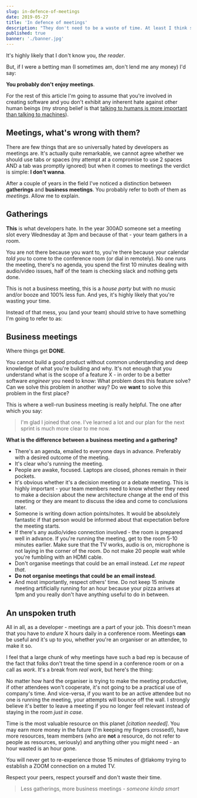 ```yaml
---
slug: in-defence-of-meetings
date: 2019-05-27
title: 'In defence of meetings'
description: "They don't need to be a waste of time. At least I think so."
published: true
banner: './banner.jpg'
---
```


It's highly likely that I don't know you, _the reader_.

But, if I were a betting man (I sometimes am, don't lend me any money) I'd say:

**You probably don't enjoy meetings**.

For the rest of this article I'm going to assume that you're involved in creating software and you don't exhibit any inherent hate against other human beings (my strong belief is that [talking to humans is more important than talking to machines](https://dev.to/tlakomy/7-years-as-a-developer-lessons-learned-29ic)).

## Meetings, what's wrong with them?

There are few things that are so universally hated by developers as meetings are. It's actually quite remarkable, we cannot agree whether we should use tabs or spaces (my attempt at a compromise to use 2 spaces AND a tab was promptly ignored) but when it comes to meetings the verdict is simple: **I don't wanna**.

After a couple of years in the field I've noticed a distinction between **gatherings** and **business meetings**. You probably refer to both of them as _meetings_. Allow me to explain.

## Gatherings

**This** is what developers hate. In the year 300AD someone set a meeting slot every Wednesday at 3pm and because of that - your team gathers in a room.

You are not there because you want to, you're there because your calendar _told you_ to come to the conference room (or dial in remotely). No one runs the meeting, there's no agenda, you spend the first 10 minutes dealing with audio/video issues, half of the team is checking slack and nothing gets done.

This is not a business meeting, this is a _house party_ but with no music and/or booze and 100% less fun. And yes, it's highly likely that you're wasting your time.

Instead of that mess, you (and your team) should strive to have something I'm going to refer to as:

## Business meetings

Where things get **DONE**.

You cannot build a good product without common understanding and deep knowledge of what you're building and why. It's not enough that you understand what is the scope of a feature X - in order to be a better software _engineer_ you need to know: What problem does this feature solve? Can we solve this problem in another way? Do we **want** to solve this problem in the first place?

This is where a well-run business meeting is really helpful. The one after which you say:

> I'm glad I joined that one. I've learned a lot and our plan for the next sprint is much more clear to me now.

**What is the difference between a business meeting and a gathering?**

- There's an agenda, emailed to everyone days in advance. Preferably with a desired outcome of the meeting.
- It's clear who's running the meeting.
- People are awake, focused. Laptops are closed, phones remain in their pockets.
- It's obvious whether it's a decision meeting or a debate meeting. This is highly important - your team members need to know whether they need to make a decision about the new architecture change at the end of this meeting or they are meant to discuss the idea and come to conclusions later.
- Someone is writing down action points/notes. It would be absolutely fantastic if that person would be informed about that expectation before the meeting starts.
- If there's any audio/video connection involved - the room is prepared well in advance. If you're running the meeting, get to the room 5-10 minutes earlier. Make sure that the TV works, audio is on, microphone is not laying in the corner of the room. Do not make 20 people wait while you're fumbling with an HDMI cable.
- Don't organise meetings that could be an email instead. _Let me repeat that_.
- **Do not organise meetings that could be an email instead**.
- And most importantly, respect others' time. Do not keep 15 minute meeting artificially running for an hour because your pizza arrives at 1pm and you really don't have anything useful to do in between.

## An unspoken truth

All in all, as a developer - meetings are a part of your job. This doesn't mean that you have to _endure_ X hours daily in a conference room. Meetings **can** be useful and it's up to you, whether you're an organiser or an attendee, to make it so.

I feel that a large chunk of why meetings have such a bad rep is because of the fact that folks don't treat the time spend in a conference room or on a call as _work_. It's a break from _real work_, but here's the thing:

No matter how hard the organiser is trying to make the meeting productive, if other attendees won't cooperate, it's not going to be a practical use of company's time. And vice-versa, if you want to be an active attendee but no one is running the meeting, your attempts will bounce off the wall. I strongly believe it's better to leave a meeting if you no longer feel relevant instead of staying in the room _just in case_.

Time is the most valuable resource on this planet _[citation needed]_. You may earn more money in the future (I'm keeping my fingers crossed!), have more resources, team members (who are **not** a resource, do not refer to people as resources, seriously) and anything other you might need - an hour wasted is an hour gone. 

You will never get to re-experience those 15 minutes of @tlakomy trying to establish a ZOOM connection on a muted TV.

Respect your peers, respect yourself and don't waste their time.

> Less gatherings, more business meetings - _someone kinda smart_
